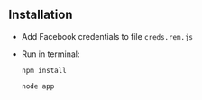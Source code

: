 ## Installation

* Add Facebook credentials to file `creds.rem.js`
* Run in terminal:

	`npm install`

	`node app`